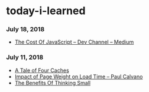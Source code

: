 # today-i-learned

### July 18, 2018 
- [The Cost Of JavaScript – Dev Channel – Medium](https://medium.com/dev-channel/the-cost-of-javascript-84009f51e99e) 
### July 11, 2018 
- [A Tale of Four Caches](https://calendar.perfplanet.com/2016/a-tale-of-four-caches/) 
- [Impact of Page Weight on Load Time – Paul Calvano](https://paulcalvano.com/index.php/2018/07/02/impact-of-page-weight-on-load-time/) 
- [The Benefits Of Thinking Small](http://blog.eladgil.com/2010/10/benefits-of-thinking-small.html) 
